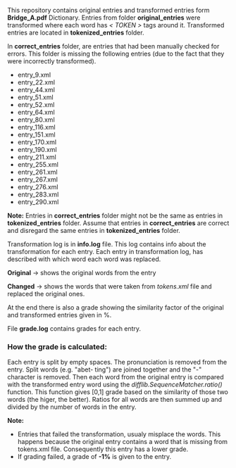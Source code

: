 This repository contains original entries and transformed entries form **Bridge_A.pdf** Dictionary.
Entries from folder **original_entries** were transformed where each word has *< TOKEN >* tags around it.
Transformed entries are located in **tokenized_entries** folder.

In **correct_entries** folder, are entries that had been manually checked for errors.
This folder is missing the following entries (due to the fact that they were incorrectly transformed).
- entry_9.xml
- entry_22.xml
- entry_44.xml
- entry_51.xml
- entry_52.xml
- entry_64.xml
- entry_80.xml
- entry_116.xml
- entry_151.xml
- entry_170.xml
- entry_190.xml
- entry_211.xml
- entry_255.xml
- entry_261.xml
- entry_267.xml
- entry_276.xml
- entry_283.xml
- entry_290.xml

**Note:**
Entries in **correct_entries** folder might not be the same as entries in **tokenized_entries** folder.
Assume that entries in **correct_entries** are correct and disregard the same entries in **tokenized_entries** folder.

Transformation log is in **info.log** file. This log contains info about the transformation for each entry.
Each entry in transformation log, has described with which word each word was replaced.

**Original** -> shows the original words from the entry

**Changed** -> shows the words that were taken from *tokens.xml* file and replaced the original ones.

At the end there is also a grade showing the similarity factor of the original and transformed entries given in %.

File **grade.log** contains grades for each entry.


### How the grade is calculated:

Each entry is split by empty spaces. The pronunciation is removed from the entry. Split words (e.g. "abet- ting")
are joined together and the "-" character is removed. Then each word from the original entry is compared with
the transformed entry word using the *difflib.SequenceMatcher.ratio()* function. This function gives [0,1] grade based
on the similarity of those two words (the higer, the better). Ratios for all words are then summed up and divided
by the number of words in the entry.

**Note:**
- Entries that failed the transformation, usualy misplace the words. This happens because the original entry contains
a word that is missing from tokens.xml file. Consequently this entry has a lower grade.
- If grading failed, a grade of **-1%** is given to the entry.

